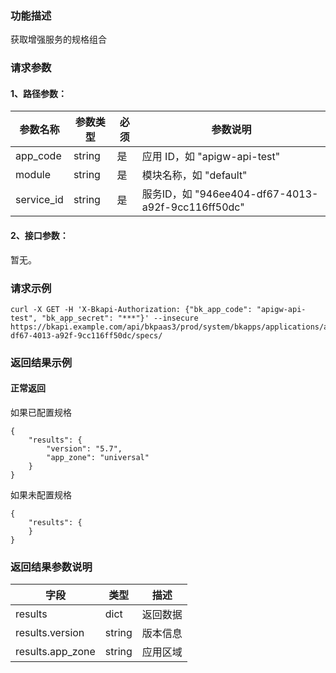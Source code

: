 ### 功能描述
获取增强服务的规格组合

### 请求参数

#### 1、路径参数：

| 参数名称 | 参数类型 | 必须 | 参数说明 |
| -------- | -------- | ---- | -------- |
| app_code | string   | 是   | 应用 ID，如 "apigw-api-test" |
| module   | string   | 是   | 模块名称，如 "default" |
| service_id | string | 是 | 服务ID，如 "946ee404-df67-4013-a92f-9cc116ff50dc" |

#### 2、接口参数：
暂无。

### 请求示例
```
curl -X GET -H 'X-Bkapi-Authorization: {"bk_app_code": "apigw-api-test", "bk_app_secret": "***"}' --insecure https://bkapi.example.com/api/bkpaas3/prod/system/bkapps/applications/appid1/modules/default/services/946ee404-df67-4013-a92f-9cc116ff50dc/specs/
```

### 返回结果示例
#### 正常返回
如果已配置规格
```
{
    "results": {
        "version": "5.7",
        "app_zone": "universal"
    }
}
```

如果未配置规格
```
{
    "results": {
    }
}
```

### 返回结果参数说明

| 字段        | 类型   | 描述       |
| ----------- | ------ | --------- |
| results     | dict   |  返回数据  |
| results.version | string | 版本信息  |
| results.app_zone | string | 应用区域 |